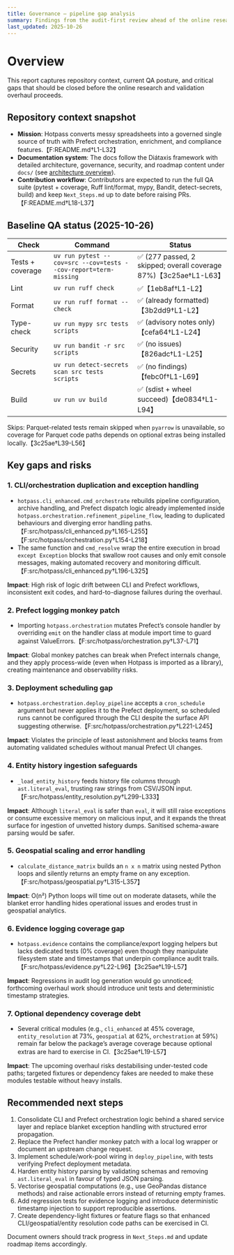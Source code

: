 ```yaml
---
title: Governance — pipeline gap analysis
summary: Findings from the audit-first review ahead of the online research and validation overhaul.
last_updated: 2025-10-26
---
```


# Overview

This report captures repository context, current QA posture, and critical gaps that should be closed before the online research and validation overhaul proceeds.

## Repository context snapshot

- **Mission**: Hotpass converts messy spreadsheets into a governed single source of truth with Prefect orchestration, enrichment, and compliance features.【F:README.md†L1-L32】
- **Documentation system**: The docs follow the Diátaxis framework with detailed architecture, governance, security, and roadmap content under `docs/` (see [architecture overview](../explanations/architecture.md)).
- **Contribution workflow**: Contributors are expected to run the full QA suite (pytest + coverage, Ruff lint/format, mypy, Bandit, detect-secrets, build) and keep `Next_Steps.md` up to date before raising PRs.【F:README.md†L18-L37】

## Baseline QA status (2025-10-26)

| Check | Command | Status |
| --- | --- | --- |
| Tests + coverage | `uv run pytest --cov=src --cov=tests --cov-report=term-missing` | ✅ (277 passed, 2 skipped; overall coverage 87%)【3c25ae†L1-L63】 |
| Lint | `uv run ruff check` | ✅【1eb8af†L1-L2】 |
| Format | `uv run ruff format --check` | ✅ (already formatted)【3b2dd9†L1-L2】 |
| Type-check | `uv run mypy src tests scripts` | ✅ (advisory notes only)【cefa64†L1-L24】 |
| Security | `uv run bandit -r src scripts` | ✅ (no issues)【826adc†L1-L25】 |
| Secrets | `uv run detect-secrets scan src tests scripts` | ✅ (no findings)【febc0f†L1-L69】 |
| Build | `uv run uv build` | ✅ (sdist + wheel succeed)【de0834†L1-L94】 |

Skips: Parquet-related tests remain skipped when `pyarrow` is unavailable, so coverage for Parquet code paths depends on optional extras being installed locally.【3c25ae†L39-L56】

## Key gaps and risks

### 1. CLI/orchestration duplication and exception handling

- `hotpass.cli_enhanced.cmd_orchestrate` rebuilds pipeline configuration, archive handling, and Prefect dispatch logic already implemented inside `hotpass.orchestration.refinement_pipeline_flow`, leading to duplicated behaviours and diverging error handling paths.【F:src/hotpass/cli_enhanced.py†L165-L255】【F:src/hotpass/orchestration.py†L154-L218】
- The same function and `cmd_resolve` wrap the entire execution in broad `except Exception` blocks that swallow root causes and only emit console messages, making automated recovery and monitoring difficult.【F:src/hotpass/cli_enhanced.py†L196-L325】

**Impact**: High risk of logic drift between CLI and Prefect workflows, inconsistent exit codes, and hard-to-diagnose failures during the overhaul.

### 2. Prefect logging monkey patch

- Importing `hotpass.orchestration` mutates Prefect’s console handler by overriding `emit` on the handler class at module import time to guard against ValueErrors.【F:src/hotpass/orchestration.py†L37-L71】

**Impact**: Global monkey patches can break when Prefect internals change, and they apply process-wide (even when Hotpass is imported as a library), creating maintenance and observability risks.

### 3. Deployment scheduling gap

- `hotpass.orchestration.deploy_pipeline` accepts a `cron_schedule` argument but never applies it to the Prefect deployment, so scheduled runs cannot be configured through the CLI despite the surface API suggesting otherwise.【F:src/hotpass/orchestration.py†L221-L245】

**Impact**: Violates the principle of least astonishment and blocks teams from automating validated schedules without manual Prefect UI changes.

### 4. Entity history ingestion safeguards

- `_load_entity_history` feeds history file columns through `ast.literal_eval`, trusting raw strings from CSV/JSON input.【F:src/hotpass/entity_resolution.py†L299-L333】

**Impact**: Although `literal_eval` is safer than `eval`, it will still raise exceptions or consume excessive memory on malicious input, and it expands the threat surface for ingestion of unvetted history dumps. Sanitised schema-aware parsing would be safer.

### 5. Geospatial scaling and error handling

- `calculate_distance_matrix` builds an `n x n` matrix using nested Python loops and silently returns an empty frame on any exception.【F:src/hotpass/geospatial.py†L315-L357】

**Impact**: O(n²) Python loops will time out on moderate datasets, while the blanket error handling hides operational issues and erodes trust in geospatial analytics.

### 6. Evidence logging coverage gap

- `hotpass.evidence` contains the compliance/export logging helpers but lacks dedicated tests (0% coverage) even though they manipulate filesystem state and timestamps that underpin compliance audit trails.【F:src/hotpass/evidence.py†L22-L96】【3c25ae†L19-L57】

**Impact**: Regressions in audit log generation would go unnoticed; forthcoming overhaul work should introduce unit tests and deterministic timestamp strategies.

### 7. Optional dependency coverage debt

- Several critical modules (e.g., `cli_enhanced` at 45% coverage, `entity_resolution` at 73%, `geospatial` at 62%, `orchestration` at 59%) remain far below the package’s average coverage because optional extras are hard to exercise in CI.【3c25ae†L19-L57】

**Impact**: The upcoming overhaul risks destabilising under-tested code paths; targeted fixtures or dependency fakes are needed to make these modules testable without heavy installs.

## Recommended next steps

1. Consolidate CLI and Prefect orchestration logic behind a shared service layer and replace blanket exception handling with structured error propagation.
2. Replace the Prefect handler monkey patch with a local log wrapper or document an upstream change request.
3. Implement schedule/work-pool wiring in `deploy_pipeline`, with tests verifying Prefect deployment metadata.
4. Harden entity history parsing by validating schemas and removing `ast.literal_eval` in favour of typed JSON parsing.
5. Vectorise geospatial computations (e.g., use GeoPandas distance methods) and raise actionable errors instead of returning empty frames.
6. Add regression tests for evidence logging and introduce deterministic timestamp injection to support reproducible assertions.
7. Create dependency-light fixtures or feature flags so that enhanced CLI/geospatial/entity resolution code paths can be exercised in CI.

Document owners should track progress in `Next_Steps.md` and update roadmap items accordingly.
